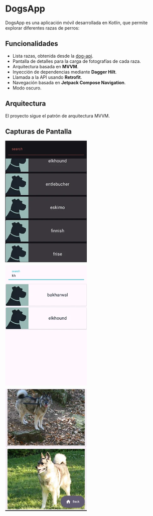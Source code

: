 # DogsApp

DogsApp es una aplicación móvil desarrollada en Kotlin, que permite explorar diferentes razas de perros:

## Funcionalidades
- Lista razas, obtenida desde la [dog-api](https://dog.ceo/dog-api/).
- Pantalla de detalles para la carga de fotografías de cada raza.
- Arquitectura basada en **MVVM**.
- Inyección de dependencias mediante **Dagger Hilt**.
- Llamada a la API usando **Retrofit**.
- Navegación basada en **Jetpack Compose Navigation**.
- Modo oscuro.

## Arquitectura
El proyecto sigue el patrón de arquitectura MVVM.

## Capturas de Pantalla
<div style="display: flex; flex-wrap: wrap; gap: 10px;">
    <img src="app/assets/dogappdark.webp" alt="search" width="260">
    <img src="app/assets/dogappsearch.webp" alt="info" width="260">
    <img src="app/assets/dogappdetail.webp" alt="details" width="260">
</div>
